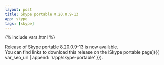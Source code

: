 ```yaml
---
layout: post
title: Skype portable 8.20.0.9-13
app: skype
tags: [skype]
---
```

{% include vars.html %}

Release of Skype portable 8.20.0.9-13 is now available.<br />
You can find links to download this release on the [Skype portable page]({{ var_seo_url | append: '/app/skype-portable' }}).